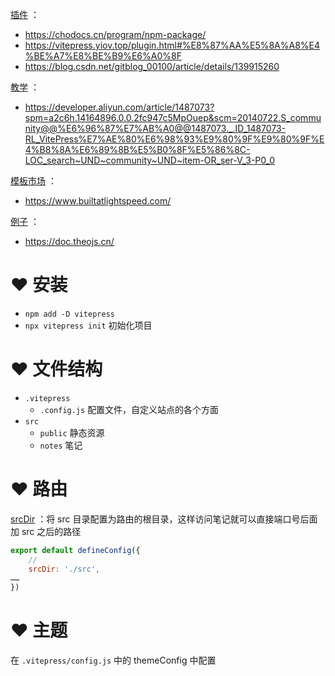 <u>插件</u> ：
- https://chodocs.cn/program/npm-package/
- https://vitepress.yiov.top/plugin.html#%E8%87%AA%E5%8A%A8%E4%BE%A7%E8%BE%B9%E6%A0%8F
- https://blog.csdn.net/gitblog_00100/article/details/139915260

<u>教学</u> ：
- https://developer.aliyun.com/article/1487073?spm=a2c6h.14164896.0.0.2fc947c5MpOuep&scm=20140722.S_community@@%E6%96%87%E7%AB%A0@@1487073._.ID_1487073-RL_VitePress%E7%AE%80%E6%98%93%E9%80%9F%E9%80%9F%E4%B8%8A%E6%89%8B%E5%B0%8F%E5%86%8C-LOC_search~UND~community~UND~item-OR_ser-V_3-P0_0

<u>模板市场</u> ：
- https://www.builtatlightspeed.com/

<u>例子</u> ：
- https://doc.theojs.cn/


# ❤ 安装
- `npm add -D vitepress` 
- `npx vitepress init` 初始化项目

# ❤ 文件结构
- `.vitepress` 
	- `.config.js` 配置文件，自定义站点的各个方面
- `src` 
	- `public` 静态资源
	- `notes` 笔记


# ❤ 路由
<u>srcDir</u> ：将 src 目录配置为路由的根目录，这样访问笔记就可以直接端口号后面加 src 之后的路径
```js
export default defineConfig({
	// 
	srcDir: './src',
……
})
```




# ❤ 主题
在 `.vitepress/config.js` 中的 themeConfig 中配置










